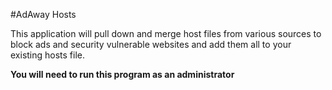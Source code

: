 #AdAway Hosts

This application will pull down and merge host files from various sources to block ads and security vulnerable websites and add them all to your existing hosts file. 

**You will need to run this program as an administrator**